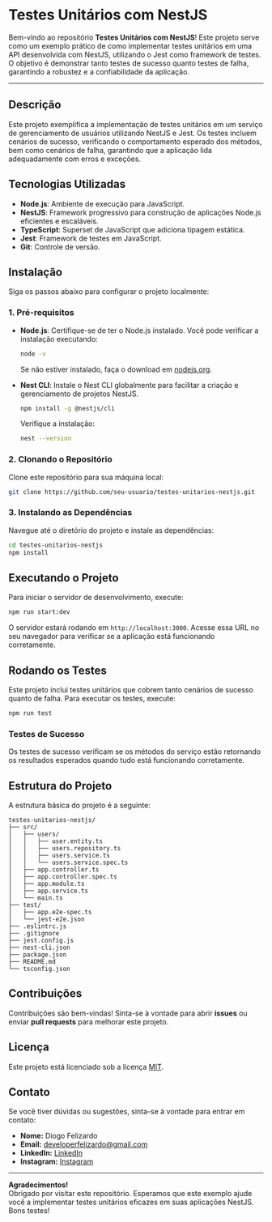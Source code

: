 # Testes Unitários com NestJS

Bem-vindo ao repositório **Testes Unitários com NestJS**! Este projeto serve como um exemplo prático de como implementar testes unitários em uma API desenvolvida com NestJS, utilizando o Jest como framework de testes. O objetivo é demonstrar tanto testes de sucesso quanto testes de falha, garantindo a robustez e a confiabilidade da aplicação.


---

## Descrição

Este projeto exemplifica a implementação de testes unitários em um serviço de gerenciamento de usuários utilizando NestJS e Jest. Os testes incluem cenários de sucesso, verificando o comportamento esperado dos métodos, bem como cenários de falha, garantindo que a aplicação lida adequadamente com erros e exceções.

## Tecnologias Utilizadas

- **Node.js**: Ambiente de execução para JavaScript.
- **NestJS**: Framework progressivo para construção de aplicações Node.js eficientes e escaláveis.
- **TypeScript**: Superset de JavaScript que adiciona tipagem estática.
- **Jest**: Framework de testes em JavaScript.
- **Git**: Controle de versão.

## Instalação

Siga os passos abaixo para configurar o projeto localmente:

### 1. Pré-requisitos

- **Node.js**: Certifique-se de ter o Node.js instalado. Você pode verificar a instalação executando:

  ```bash
  node -v
  ```

  Se não estiver instalado, faça o download em [nodejs.org](https://nodejs.org/).

- **Nest CLI**: Instale o Nest CLI globalmente para facilitar a criação e gerenciamento de projetos NestJS.

  ```bash
  npm install -g @nestjs/cli
  ```

  Verifique a instalação:

  ```bash
  nest --version
  ```

### 2. Clonando o Repositório

Clone este repositório para sua máquina local:

```bash
git clone https://github.com/seu-usuario/testes-unitarios-nestjs.git
```

### 3. Instalando as Dependências

Navegue até o diretório do projeto e instale as dependências:

```bash
cd testes-unitarios-nestjs
npm install
```

## Executando o Projeto

Para iniciar o servidor de desenvolvimento, execute:

```bash
npm run start:dev
```

O servidor estará rodando em `http://localhost:3000`. Acesse essa URL no seu navegador para verificar se a aplicação está funcionando corretamente.

## Rodando os Testes

Este projeto inclui testes unitários que cobrem tanto cenários de sucesso quanto de falha. Para executar os testes, execute:

```bash
npm run test
```

### Testes de Sucesso

Os testes de sucesso verificam se os métodos do serviço estão retornando os resultados esperados quando tudo está funcionando corretamente.

## Estrutura do Projeto

A estrutura básica do projeto é a seguinte:

```
testes-unitarios-nestjs/
├── src/
│   ├── users/
│   │   ├── user.entity.ts
│   │   ├── users.repository.ts
│   │   ├── users.service.ts
│   │   └── users.service.spec.ts
│   ├── app.controller.ts
│   ├── app.controller.spec.ts
│   ├── app.module.ts
│   ├── app.service.ts
│   └── main.ts
├── test/
│   ├── app.e2e-spec.ts
│   └── jest-e2e.json
├── .eslintrc.js
├── .gitignore
├── jest.config.js
├── nest-cli.json
├── package.json
├── README.md
└── tsconfig.json
```


## Contribuições

Contribuições são bem-vindas! Sinta-se à vontade para abrir **issues** ou enviar **pull requests** para melhorar este projeto.

## Licença

Este projeto está licenciado sob a licença [MIT](LICENSE).

## Contato

Se você tiver dúvidas ou sugestões, sinta-se à vontade para entrar em contato:

- **Nome:** Diogo Felizardo
- **Email:** developerfelizardo@gmail.com
- **LinkedIn:** [LinkedIn](https://www.linkedin.com/in/diogofelizardo/)
- **Instagram:** [Instagram](https://instagram.com/felizardo.dev)

---

**Agradecimentos!**  
Obrigado por visitar este repositório. Esperamos que este exemplo ajude você a implementar testes unitários eficazes em suas aplicações NestJS. Bons testes!
```
